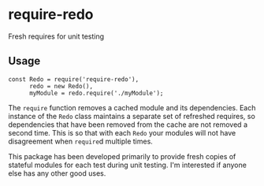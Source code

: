 # require-redo
Fresh requires for unit testing

## Usage

```
const Redo = require('require-redo'),
      redo = new Redo(),
      myModule = redo.require('./myModule');
```

The `require` function removes a cached module and its dependencies. Each instance of the `Redo` class maintains a separate set of refreshed requires, so dependencies that have been removed from the cache are not removed a second time. This is so that with each `Redo` your modules will not have disagreement when `require`d multiple times.

This package has been developed primarily to provide fresh copies of stateful modules for each test during unit testing. I'm interested if anyone else has any other good uses.
